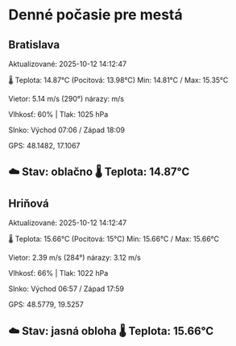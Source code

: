 ﻿# Denné počasie pre mestá

## Bratislava
Aktualizované: 2025-10-12 14:12:47

🌡️ Teplota: 14.87°C 
(Pocitová: 13.98°C)
Min: 14.81°C / Max: 15.35°C

Vietor: 5.14 m/s    (290°) 
nárazy:  m/s

Vlhkosť: 60% | Tlak: 1025 hPa

Slnko: Východ 07:06 / Západ 18:09

GPS: 48.1482, 17.1067

☁️ Stav: oblačno        🌡️ Teplota: 14.87°C
---

## Hriňová
Aktualizované: 2025-10-12 14:12:47

🌡️ Teplota: 15.66°C 
(Pocitová: 15°C)
Min: 15.66°C / Max: 15.66°C

Vietor: 2.39 m/s (284°)
nárazy: 3.12 m/s

Vlhkosť: 66% | Tlak: 1022 hPa

Slnko: Východ 06:57 / Západ 17:59

GPS: 48.5779, 19.5257

☁️ Stav: jasná obloha        🌡️ Teplota: 15.66°C
---
